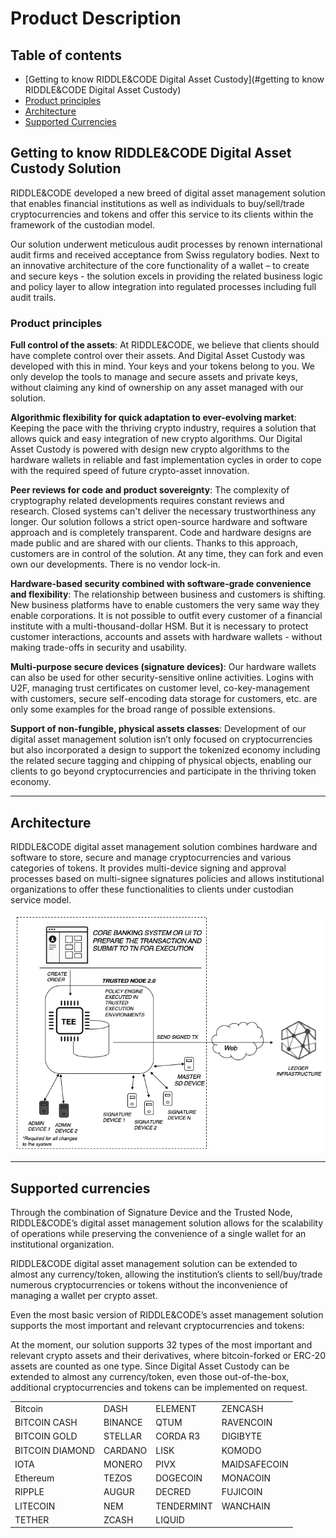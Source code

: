 # Product Description

## Table of contents
- [Getting to know RIDDLE&CODE Digital Asset Custody](#getting to know RIDDLE&CODE Digital Asset Custody)
- [Product principles ](#product-principles)
- [Architecture](#architecture)
- [Supported Currencies](#supported-currencies)

## Getting to know RIDDLE&CODE Digital Asset Custody Solution
RIDDLE&CODE developed a new breed of digital asset management solution that enables financial institutions as well as individuals to buy/sell/trade cryptocurrencies and tokens and offer this service to its clients within the framework of the custodian model.

Our solution underwent meticulous audit processes by renown international audit firms and received acceptance from Swiss regulatory bodies. Next to an innovative architecture of the core functionality of a wallet – to create and secure keys - the solution excels in providing the related business logic and policy layer to allow integration into regulated processes including full audit trails.



### Product principles

**Full control of the assets**: At RIDDLE&CODE, we believe that clients should have complete control over their assets. And Digital Asset Custody was developed with this in mind. Your keys and your tokens belong to you. We only develop the tools to manage and secure assets and private keys, without claiming any kind of ownership on any asset managed with our solution.

**Algorithmic flexibility for quick adaptation to ever-evolving market**: Keeping the pace with the thriving crypto industry, requires a solution that allows quick and easy integration of new crypto algorithms.
Our Digital Asset Custody is powered with design new crypto algorithms to the hardware wallets in reliable and fast implementation cycles in order to cope with the required speed of future crypto-asset innovation.

**Peer reviews for code and product sovereignty**: The complexity of cryptography related developments requires constant reviews and research. Closed systems can't deliver the necessary trustworthiness any longer. Our solution follows a strict open-source hardware and software approach and is completely transparent. Code and hardware designs are made public and are shared with our clients. Thanks to this approach, customers are in control of the solution. At any time, they can fork and even own our developments. There is no vendor lock-in.

**Hardware-based security combined with software-grade convenience and flexibility**: The relationship between business and customers is shifting. New business platforms have to enable customers the very same way they enable corporations. It is not possible to outfit every customer of a financial institute with a multi-thousand-dollar HSM. But it is necessary to protect customer interactions, accounts and assets with hardware wallets - without making trade-offs in security and usability.

**Multi-purpose secure devices (signature devices)**: Our hardware wallets can also be used for other security-sensitive online activities. Logins with U2F, managing trust certificates on customer level, co-key-management with customers, secure self-encoding data storage for customers, etc.  are only some examples for the broad range of possible extensions.

**Support of non-fungible, physical assets classes**: Development of our digital asset management solution isn’t only focused on cryptocurrencies but also incorporated a design to support the tokenized economy including the related secure tagging and chipping of physical objects, enabling our clients to go beyond cryptocurrencies and participate in the thriving token economy.


---
## Architecture

RIDDLE&CODE digital asset management solution combines hardware and software to store, secure and manage cryptocurrencies and various categories of tokens. It provides multi-device signing and approval processes based on multi-signee signatures policies and allows institutional organizations to offer these functionalities to clients under custodian service model.

![Architecture](https://raw.githubusercontent.com/RiddleAndCode/rtd-docs/master/assets/architecture.png "Architecture")

---
## Supported currencies

Through the combination of Signature Device and the Trusted Node, RIDDLE&CODE’s digital asset management solution allows for the scalability of operations while preserving the convenience of a single wallet for an institutional organization.

RIDDLE&CODE digital asset management solution can be extended to almost any currency/token, allowing the institution’s clients to sell/buy/trade numerous cryptocurrencies or tokens without the inconvenience of managing a wallet per crypto asset.

Even the most basic version of RIDDLE&CODE’s asset management solution supports the most important and relevant cryptocurrencies and tokens:

At the moment, our solution supports 32 types of the most important and relevant crypto assets and their derivatives, where bitcoin-forked or ERC-20 assets are counted as one type.
Since Digital Asset Custody can be extended to almost any currency/token, even those out-of-the-box, additional cryptocurrencies and tokens can be implemented on request.

|        |  |        |  |
| ------------- | -------------| ------------- | -------------|
| Bitcoin |  DASH | ELEMENT| ZENCASH |  
| BITCOIN CASH |  BINANCE | QTUM| RAVENCOIN |  
| BITCOIN GOLD |  STELLAR | CORDA R3| DIGIBYTE |  
| BITCOIN DIAMOND |  CARDANO | LISK| KOMODO |  
| IOTA |  MONERO | PIVX| MAIDSAFECOIN |  
| Ethereum |  TEZOS | DOGECOIN| MONACOIN |  
| RIPPLE |  AUGUR | DECRED| FUJICOIN |  
| LITECOIN |  NEM | TENDERMINT| WANCHAIN |  
| TETHER |  ZCASH | LIQUID|  |  
